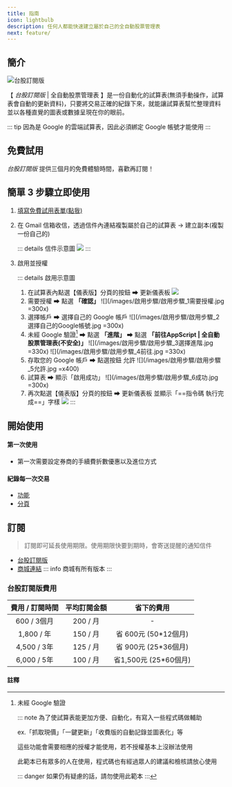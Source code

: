 ```yaml
---
title: 指南
icon: lightbulb
description: 任何人都能快速建立屬於自己的全自動股票管理表
next: feature/
---
```


## 簡介

![ _台股訂閱版_ ](/images/台股訂閱版_儀表板_含分頁.jpg)

【 _台股訂閱版_ | 全自動股票管理表 】是一份自動化的試算表(無須手動操作，試算表會自動的更新資料)，只要將交易正確的紀錄下來，就能讓試算表幫忙整理資料並以各種直覺的圖表或數據呈現在你的眼前。

::: tip 因為是 Google 的雲端試算表，因此必須綁定 Google 帳號才能使用
:::

## 免費試用

_台股訂閱版_ 提供三個月的免費體驗時間，喜歡再訂閱！

## 簡單 3 步驟立即使用

1. [填寫免費試用表單(點我) ](https://forms.gle/Qfh7kG7sCcBeNbcg7)
2. 在 Gmail 信箱收信，透過信件內連結複製屬於自己的試算表 → 建立副本(複製一份自己的)

    ::: details 信件示意圖
    ![](../../.vuepress/public/images/建立副本.jpg)
    :::

3. 啟用並授權

    ::: details 啟用示意圖
    1. 在試算表內點選【儀表版】分頁的按鈕 ➡ <Badge>更新儀表板</Badge>
        ![](/images/啟用步驟/啟用步驟_0更新儀表板.jpg)
    2. 需要授權 ➡ 點選 __「確認」__
        ![](/images/啟用步驟/啟用步驟_1需要授權.jpg =300x)
    3. 選擇帳戶 ➡ 選擇自己的 Google 帳戶
        ![](/images/啟用步驟/啟用步驟_2選擇自己的Google帳號.jpg =300x)
    4. 未經 Google 驗證[^first] ➡ 點選 __「進階」__ ➡ 點選 __「前往AppScript | 全自動股票管理表(不安全)」__
        ![](/images/啟用步驟/啟用步驟_3選擇進階.jpg =330x) ![](/images/啟用步驟/啟用步驟_4前往.jpg =330x)
    5. 存取您的 Google 帳戶 ➡ 點選按鈕 <Badge type="tip">允許</Badge>
        ![](/images/啟用步驟/啟用步驟_5允許.jpg =x400)
    6. 試算表 ➡ 顯示「啟用成功」
        ![](/images/啟用步驟/啟用步驟_6成功.jpg =300x)
    7. 再次點選【儀表版】分頁的按鈕 ➡ <Badge>更新儀表板</Badge> 並顯示「==指令碼 執行完成==」字樣
        ![](/images/啟用步驟/啟用步驟_7指令碼執行完成.jpg)
    :::

## 開始使用

#### 第一次使用

- 第一次需要設定券商的手續費折數優惠以及進位方式

#### 紀錄每一次交易

- [功能](feature/)
- [分頁](sheets/)

## 訂閱

> 訂閱即可延長使用期限。使用期限快要到期時，會寄送提醒的通知信件

- [台股訂閱版](https://stockportfolio.cashier.ecpay.com.tw/product/000000000402451)
- [商城連結](https://stockportfolio.cashier.ecpay.com.tw/)
    ::: info 商城有所有版本
    :::

### 台股訂閱版費用

| 費用 / 訂閱時間  | 平均訂閱金額  |       省下的費用       |
|:----------:|:-------:|:-----------------:|
| 600 / 3個月  | 200 / 月 |         -         |
| 1,800 / 年  | 150 / 月 | 省  600元 (50*12個月) |
| 4,500 / 3年 | 125 / 月 | 省  900元 (25*36個月) |
| 6,000 / 5年 | 100 / 月 | 省1,500元 (25*60個月) |

#### 註釋

[^first]: 未經 Google 驗證

    ::: note 為了使試算表能更加方便、自動化，有寫入一些程式碼做輔助

    ex.「抓取現價」「一鍵更新」「收費版的自動記錄並圖表化」等
    
    這些功能會需要相應的授權才能使用，若不授權基本上沒辦法使用

    此範本已有眾多的人在使用，程式碼也有經過眾人的建議和檢核請放心使用

    ::: danger 如果仍有疑慮的話，請勿使用此範本
    :::